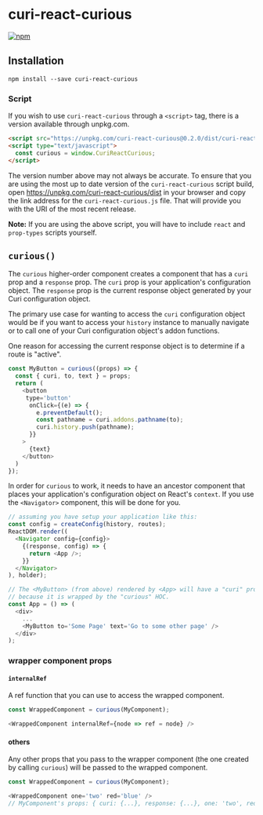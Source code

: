 # curi-react-curious

[![npm][badge]][npm-link]

[badge]: https://img.shields.io/npm/v/curi-react-curious.svg
[npm-link]: https://npmjs.com/package/curi-react-curious

## Installation

```
npm install --save curi-react-curious
```

### Script

If you wish to use `curi-react-curious` through a `<script>` tag, there is a version available through unpkg.com.

```html
<script src="https://unpkg.com/curi-react-curious@0.2.0/dist/curi-react-curious.js"></script>
<script type="text/javascript">
  const curious = window.CuriReactCurious;
</script>
```

The version number above may not always be accurate. To ensure that you are using the most up to date version of the `curi-react-curious` script build, open https://unpkg.com/curi-react-curious/dist in your browser and copy the link address for the `curi-react-curious.js` file. That will provide you with the URI of the most recent release.

**Note:** If you are using the above script, you will have to include `react` and `prop-types` scripts yourself.

## `curious()`

The `curious` higher-order component creates a component that has a `curi` prop and a `response` prop. The `curi` prop is your application's configuration object. The `response` prop is the current response object generated by your Curi configuration object.

The primary use case for wanting to access the `curi` configuration object would be if you want to access your `history` instance to manually navigate or to call one of your Curi configuration object's addon functions.

One reason for accessing the current response object is to determine if a route is "active".

```js
const MyButton = curious((props) => {
  const { curi, to, text } = props;
  return (
    <button
     type='button'
      onClick={(e) => {
        e.preventDefault();
        const pathname = curi.addons.pathname(to);
        curi.history.push(pathname);
      }}
    >
      {text}
    </button>
  )
});
```

In order for `curious` to work, it needs to have an ancestor component that places your application's configuration object on React's `context`. If you use the `<Navigator>` component, this will be done for you.

```js
// assuming you have setup your application like this:
const config = createConfig(history, routes);
ReactDOM.render((
  <Navigator config={config}>
    {(response, config) => {
      return <App />;
    }}
  </Navigator>
), holder);

// The <MyButton> (from above) rendered by <App> will have a "curi" prop
// because it is wrapped by the "curious" HOC.
const App = () => (
  <div>
    ...
    <MyButton to='Some Page' text='Go to some other page' />
  </div>
);
```

### wrapper component props

#### `internalRef`

A ref function that you can use to access the wrapped component.

```js
const WrappedComponent = curious(MyComponent);

<WrappedComponent internalRef={node => ref = node} />
```

#### others

Any other props that you pass to the wrapper component (the one created by calling `curious`) will be passed to the wrapped component.

```js
const WrappedComponent = curious(MyComponent);

<WrappedComponent one='two' red='blue' />
// MyComponent's props: { curi: {...}, response: {...}, one: 'two', red: 'blue' }
```
